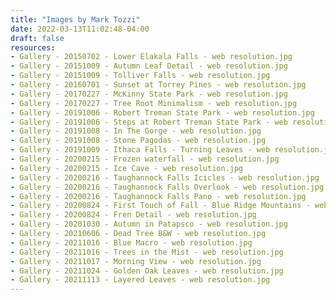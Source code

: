 ```yaml
---
title: "Images by Mark Tozzi"
date: 2022-03-13T11:02:48-04:00
draft: false
resources:
- Gallery - 20150702 - Lower Elakala Falls - web resolution.jpg
- Gallery - 20151009 - Autumn Leaf Detail - web resolution.jpg
- Gallery - 20151009 - Tolliver Falls - web resolution.jpg
- Gallery - 20160701 - Sunset at Torrey Pines - web resolution.jpg
- Gallery - 20170227 - McKinny State Park - web resolution.jpg
- Gallery - 20170227 - Tree Root Minimalism - web resolution.jpg
- Gallery - 20191006 - Robert Treman State Park - web resolution.jpg
- Gallery - 20191006 - Steps at Robert Treman State Park - web resolution.jpg
- Gallery - 20191008 - In The Gorge - web resolution.jpg
- Gallery - 20191008 - Stone Pagodas - web resolution.jpg
- Gallery - 20191009 - Ithaca Falls - Turning Leaves - web resolution.jpg
- Gallery - 20200215 - Frozen waterfall - web resolution.jpg
- Gallery - 20200215 - Ice Cave - web resolution.jpg
- Gallery - 20200216 - Taughannock Falls Icicles - web resolution.jpg
- Gallery - 20200216 - Taughannock Falls Overlook - web resolution.jpg
- Gallery - 20200216 - Taughannock Falls Pano - web resolution.jpg
- Gallery - 20200824 - First Touch of Fall - Blue Ridge Mountains - web resolution.jpg
- Gallery - 20200824 - Fren Detail - web resolution.jpg
- Gallery - 20201030 - Autumn in Patapsco - web resolution.jpg
- Gallery - 20210606 - Dead Tree B&W - web resolution.jpg
- Gallery - 20211016 - Blue Macro - web resolution.jpg
- Gallery - 20211016 - Trees in the Mist - web resolution.jpg
- Gallery - 20211017 - Morning View - web resolution.jpg
- Gallery - 20211024 - Golden Oak Leaves - web resolution.jpg
- Gallery - 20211113 - Layered Leaves - web resolution.jpg
---
```


